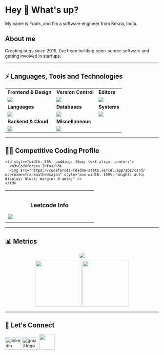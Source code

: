 <h1 align="left">Hey 👋 What's up?</h1>

<p align="left">My name is Frank, and I'm a software engineer from Kerala, India.</p>

<h2 align="left">About me</h2>

<p align="left">Creating bugs since 2019, I've been building open-source software and getting involved in startups.</p>

<hr>

## ⚡ Languages, Tools and Technologies

<table>
  <tr>
    <td><strong>Frontend & Design</strong></td>
    <td><strong>Version Control</strong></td>
    <td><strong>Editors</strong></td>
  </tr>
  <tr>
    <td>
      <img src="https://skillicons.dev/icons?i=html,css,js,react,nextjs,tailwindcss,figma">
    </td>
    <td>
      <img src="https://skillicons.dev/icons?i=git,github,bash&theme=dark">
    </td>
    <td>
      <img src="https://skillicons.dev/icons?i=vscode&theme=dark">
    </td>
  </tr>
  <tr>
    <td><strong>Languages</strong></td>
    <td><strong>Databases</strong></td>
    <td><strong>Systems</strong></td>
  </tr>
  <tr>
    <td>
      <img src="https://skillicons.dev/icons?i=python,cs">
    </td>
    <td>
      <img src="https://skillicons.dev/icons?i=mysql,mongodb&theme=dark">
    </td>
    <td>
      <img src="https://skillicons.dev/icons?i=linux,windows,ubuntu&theme=dark">
    </td>
  </tr>
  <tr>
    <td><strong>Backend & Cloud</strong></td>
    <td><strong>Miscellaneous</strong></td>
    <td></td>
  </tr>
  <tr>
    <td>
      <img src="https://skillicons.dev/icons?i=express,django&theme=dark">
    </td>
    <td>
      <img src="https://skillicons.dev/icons?i=anaconda,raspberrypi,arduino&theme=dark">
    </td>
    <td></td>
  </tr>
</table>

<hr>

## 👨‍💻 Competitive Coding Profile

<table style="width: 100%; text-align: center; border-collapse: collapse;">
  <tr>
    <td style="width: 50%; padding: 10px; text-align: center;">
      <h3>Leetcode Info</h3>
      <img src="https://leetcard.jacoblin.cool/frankmathewsajan?theme=unicorn&extension=activity" style="max-width: 100%; height: auto; display: block; margin: 0 auto;" />
    </td>

    <td style="width: 50%; padding: 10px; text-align: center;">
      <h3>Codeforces Info</h3>
      <img src="https://codeforces-readme-stats.vercel.app/api/card?username=frankmathewsajan" style="max-width: 100%; height: auto; display: block; margin: 0 auto;" />
    </td>
  </tr>
</table>

<hr>

## 📊 Metrics

<div align="center">
  <img src="https://github-readme-activity-graph.vercel.app/graph?username=frankmathewsajan&bg_color=2e3440&hide_border=true&point=true&line=81a1c1&radius=8&area=true&area_color=88c0d0&title_color=ffffff&color=ffffff&line_width=2&since=2023-11-01">
</div>

<div align="center" style="margin-top: 10px;">
  <img src="https://github-readme-stats.vercel.app/api?username=frankmathewsajan&hide_border=true&include_all_commits=true&count_private=true&show_icons=true&line_height=20&theme=dracula" height="150" />
  <img src="https://github-readme-stats.vercel.app/api/top-langs/?username=frankmathewsajan&langs_count=6&hide_border=true&border_radius=4.5&layout=compact&theme=dracula" height="150" />
</div>

<hr>

## 🔗 Let's Connect

<div align="left">
  <a href="https://www.linkedin.com/in/frankmathewsajan/" target="_blank">
    <img src="https://raw.githubusercontent.com/maurodesouza/profile-readme-generator/master/src/assets/icons/social/linkedin/default.svg" width="52" height="40" alt="linkedin logo"  />
  </a>
  <a href="mailto:frankmathewsajan@gmail.com" target="_blank">
    <img src="https://raw.githubusercontent.com/maurodesouza/profile-readme-generator/master/src/assets/icons/social/gmail/default.svg" width="52" height="40" alt="gmail logo"  />
  </a>
  <a href="https://twitter.com/frankmathewsajan" target="_blank">
    <img src="https://skillicons.dev/icons?i=twitter&theme=dark" width="50" height="50"/>
  </a>
</div>
